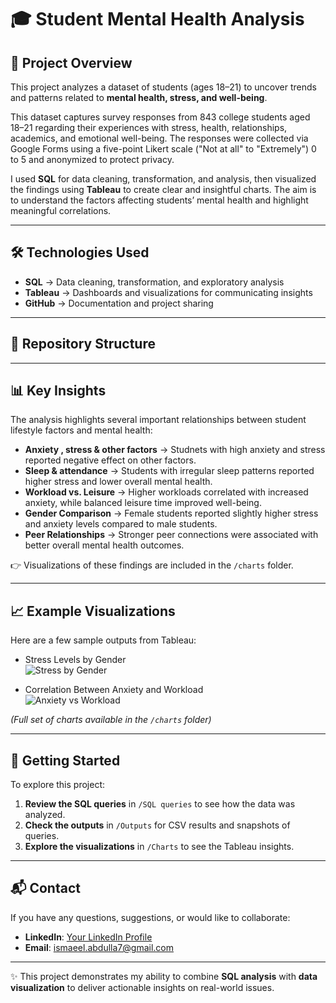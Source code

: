# 🎓 Student Mental Health Analysis

## 📌 Project Overview
This project analyzes a dataset of students (ages 18–21) to uncover trends and patterns related to **mental health, stress, and well-being**.

This dataset captures survey responses from 843 college students aged 18–21 regarding their experiences with stress, health, relationships, academics, and emotional well-being. The responses were collected via Google Forms using a five-point Likert scale ("Not at all" to "Extremely") 0 to 5 and anonymized to protect privacy.

I used **SQL** for data cleaning, transformation, and analysis, then visualized the findings using **Tableau** to create clear and insightful charts. The aim is to understand the factors affecting students’ mental health and highlight meaningful correlations.

---

## 🛠️ Technologies Used
- **SQL** → Data cleaning, transformation, and exploratory analysis  
- **Tableau** → Dashboards and visualizations for communicating insights  
- **GitHub** → Documentation and project sharing  

---

## 📂 Repository Structure

---

## 📊 Key Insights
The analysis highlights several important relationships between student lifestyle factors and mental health:
- **Anxiety , stress & other factors** → Studnets with high anxiety and stress reported negative effect on other factors.
- **Sleep & attendance** → Students with irregular sleep patterns reported higher stress and lower overall mental health.  
- **Workload vs. Leisure** → Higher workloads correlated with increased anxiety, while balanced leisure time improved well-being.  
- **Gender Comparison** → Female students reported slightly higher stress and anxiety levels compared to male students.  
- **Peer Relationships** → Stronger peer connections were associated with better overall mental health outcomes.  

👉 Visualizations of these findings are included in the `/charts` folder.  

---

## 📈 Example Visualizations
Here are a few sample outputs from Tableau:  

- Stress Levels by Gender  
  ![Stress by Gender](charts/stress_chart.png)  

- Correlation Between Anxiety and Workload  
  ![Anxiety vs Workload]([charts/anxiety_chart.png](https://github.com/Ismaeel-Abdulla/mental-health-sql-analysis/blob/ee0870b9dcd1658fab414aaf799621fac6b0942c/Charts/Anxiety.png))  

*(Full set of charts available in the `/charts` folder)*  

---

## 🚀 Getting Started
To explore this project:  

1. **Review the SQL queries** in `/SQL queries` to see how the data was analyzed.  
2. **Check the outputs** in `/Outputs` for CSV results and snapshots of queries.  
3. **Explore the visualizations** in `/Charts` to see the Tableau insights.  

---

## 📬 Contact
If you have any questions, suggestions, or would like to collaborate:  
- **LinkedIn**: [Your LinkedIn Profile]([https://www.linkedin.com/](https://www.linkedin.com/in/ismaeel-ghayaty-121125160/))  
- **Email**: ismaeel.abdulla7@gmail.com

---

✨ This project demonstrates my ability to combine **SQL analysis** with **data visualization** to deliver actionable insights on real-world issues.
